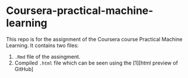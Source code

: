 Coursera-practical-machine-learning
===================================

This repo is for the assignment of the Coursera course Practical Machine Learning.
It contains two files:

1. `.Rmd` file of the assingment.
2. Compiled `.html` file which can be seen using the [1][html preview of GitHub]

[1]: (http://htmlpreview.github.io/?https://github.com/divenyijanos/Coursera-practical-machine-learning/blob/master/assignment.html)
